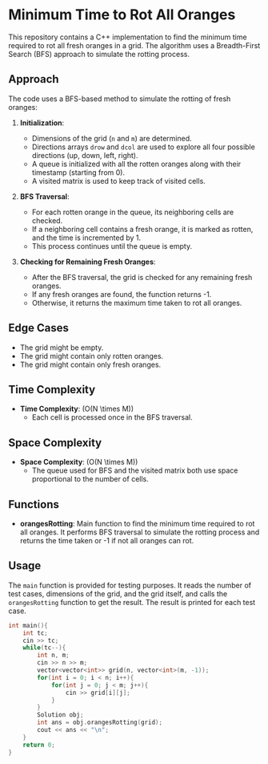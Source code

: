 # Minimum Time to Rot All Oranges

This repository contains a C++ implementation to find the minimum time required to rot all fresh oranges in a grid. The algorithm uses a Breadth-First Search (BFS) approach to simulate the rotting process.

## Approach

The code uses a BFS-based method to simulate the rotting of fresh oranges:

1. **Initialization**:
   - Dimensions of the grid (`n` and `m`) are determined.
   - Directions arrays `drow` and `dcol` are used to explore all four possible directions (up, down, left, right).
   - A queue is initialized with all the rotten oranges along with their timestamp (starting from 0).
   - A visited matrix is used to keep track of visited cells.

2. **BFS Traversal**:
   - For each rotten orange in the queue, its neighboring cells are checked.
   - If a neighboring cell contains a fresh orange, it is marked as rotten, and the time is incremented by 1.
   - This process continues until the queue is empty.

3. **Checking for Remaining Fresh Oranges**:
   - After the BFS traversal, the grid is checked for any remaining fresh oranges.
   - If any fresh oranges are found, the function returns -1.
   - Otherwise, it returns the maximum time taken to rot all oranges.

## Edge Cases

- The grid might be empty.
- The grid might contain only rotten oranges.
- The grid might contain only fresh oranges.

## Time Complexity

- **Time Complexity**: \(O(N \times M)\)
  - Each cell is processed once in the BFS traversal.

## Space Complexity

- **Space Complexity**: \(O(N \times M)\)
  - The queue used for BFS and the visited matrix both use space proportional to the number of cells.

## Functions

- **orangesRotting**: Main function to find the minimum time required to rot all oranges. It performs BFS traversal to simulate the rotting process and returns the time taken or -1 if not all oranges can rot.

## Usage

The `main` function is provided for testing purposes. It reads the number of test cases, dimensions of the grid, and the grid itself, and calls the `orangesRotting` function to get the result. The result is printed for each test case.

```cpp
int main(){
    int tc;
    cin >> tc;
    while(tc--){
        int n, m;
        cin >> n >> m;
        vector<vector<int>> grid(n, vector<int>(m, -1));
        for(int i = 0; i < n; i++){
            for(int j = 0; j < m; j++){
                cin >> grid[i][j];
            }
        }
        Solution obj;
        int ans = obj.orangesRotting(grid);
        cout << ans << "\n";
    }
    return 0;
}
